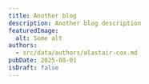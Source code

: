 ```yaml
---
title: Another blog
description: Another blog description
featuredImage:
  alt: Some alt
authors:
  - src/data/authors/alastair-cox.md
pubDate: 2025-08-01
isDraft: false
---
```

